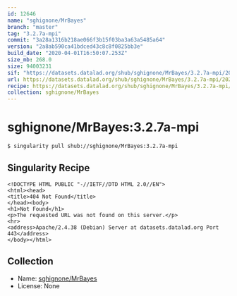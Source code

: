 ```yaml
---
id: 12646
name: "sghignone/MrBayes"
branch: "master"
tag: "3.2.7a-mpi"
commit: "3a28a1316b218ae066f3b15f03ba3a63a5485a64"
version: "2a8ab590ca41bdced43c8c8f0825bb3e"
build_date: "2020-04-01T16:50:07.253Z"
size_mb: 268.0
size: 94003231
sif: "https://datasets.datalad.org/shub/sghignone/MrBayes/3.2.7a-mpi/2020-04-01-3a28a131-2a8ab590/2a8ab590ca41bdced43c8c8f0825bb3e.sif"
url: https://datasets.datalad.org/shub/sghignone/MrBayes/3.2.7a-mpi/2020-04-01-3a28a131-2a8ab590/
recipe: https://datasets.datalad.org/shub/sghignone/MrBayes/3.2.7a-mpi/2020-04-01-3a28a131-2a8ab590/Singularity
collection: sghignone/MrBayes
---
```


# sghignone/MrBayes:3.2.7a-mpi

```bash
$ singularity pull shub://sghignone/MrBayes:3.2.7a-mpi
```

## Singularity Recipe

```singularity
<!DOCTYPE HTML PUBLIC "-//IETF//DTD HTML 2.0//EN">
<html><head>
<title>404 Not Found</title>
</head><body>
<h1>Not Found</h1>
<p>The requested URL was not found on this server.</p>
<hr>
<address>Apache/2.4.38 (Debian) Server at datasets.datalad.org Port 443</address>
</body></html>
```

## Collection

 - Name: [sghignone/MrBayes](https://github.com/sghignone/MrBayes)
 - License: None

